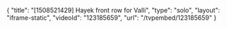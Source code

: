 {
    "title": "[1508521429] Hayek front row for Valli",
    "type": "solo",
    "layout": "iframe-static",
    "videoId": "123185659",
    "url": "\/tvpembed\/123185659"
}